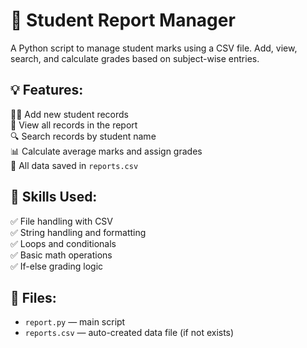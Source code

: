 # 📝 Student Report Manager

A Python script to manage student marks using a CSV file. Add, view, search, and calculate grades based on subject-wise entries.

## 💡 Features:

👩‍🎓 Add new student records  
📄 View all records in the report  
🔍 Search records by student name  
📊 Calculate average marks and assign grades  
📁 All data saved in `reports.csv`

## 🚀 Skills Used:

✅ File handling with CSV  
✅ String handling and formatting  
✅ Loops and conditionals  
✅ Basic math operations  
✅ If-else grading logic

## 📂 Files:

- `report.py` — main script  
- `reports.csv` — auto-created data file (if not exists)
